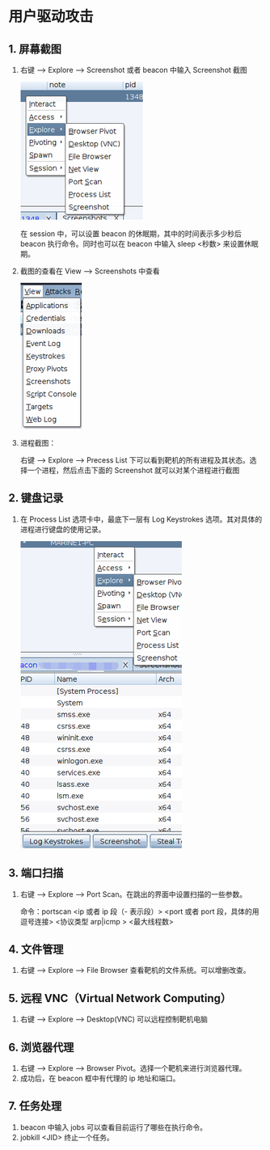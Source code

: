 # 用户驱动攻击

## 1. 屏幕截图

1. 右键 --> Explore --> Screenshot 或者 beacon 中输入 Screenshot 截图

    ![image-20220123100911696](用户驱动攻击.assets/image-20220123100911696.png)

    在 session 中，可以设置 beacon 的休眠期，其中的时间表示多少秒后 beacon 执行命令。同时也可以在 beacon 中输入 sleep \<秒数\> 来设置休眠期。

2. 截图的查看在 View --> Screenshots 中查看

    ![image-20220123101350417](用户驱动攻击.assets/image-20220123101350417.png)

3. 进程截图：

    右键 --> Explore --> Precess List 下可以看到靶机的所有进程及其状态。选择一个进程，然后点击下面的 Screenshot 就可以对某个进程进行截图



## 2. 键盘记录

1. 在 Process List 选项卡中，最底下一层有 Log Keystrokes 选项。其对具体的进程进行键盘的使用记录。

    ![image-20220123102349188](用户驱动攻击.assets/image-20220123102349188.png)



## 3. 端口扫描

1. 右键 --> Explore --> Port Scan。在跳出的界面中设置扫描的一些参数。

    命令：portscan \<ip 或者 ip 段（- 表示段）\> \<port 或者 port 段，具体的用逗号连接\> \<协议类型 arp|icmp \> \<最大线程数\>



## 4. 文件管理

1. 右键 --> Explore --> File Browser 查看靶机的文件系统。可以增删改查。



## 5. 远程 VNC（Virtual Network Computing）

1. 右键 --> Explore --> Desktop(VNC) 可以远程控制靶机电脑



## 6. 浏览器代理

1. 右键 --> Explore --> Browser Pivot。选择一个靶机来进行浏览器代理。
2. 成功后，在 beacon 框中有代理的 ip 地址和端口。



## 7. 任务处理

1. beacon 中输入 jobs 可以查看目前运行了哪些在执行命令。
2. jobkill \<JID\> 终止一个任务。



